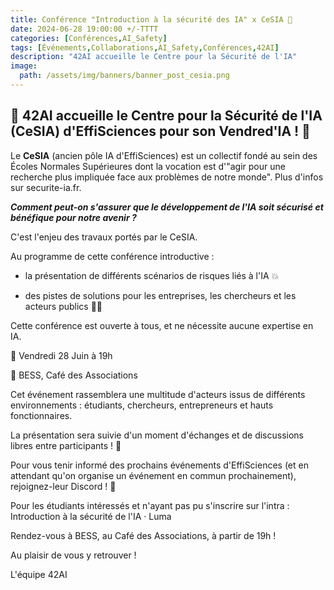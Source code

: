 ```yaml
---
title: Conférence "Introduction à la sécurité des IA" x CeSIA 🤖
date: 2024-06-28 19:00:00 +/-TTTT
categories: [Conférences,AI_Safety]
tags: [Événements,Collaborations,AI_Safety,Conférences,42AI]
description: "42AI accueille le Centre pour la Sécurité de l'IA"
image:
  path: /assets/img/banners/banner_post_cesia.png
---
```


## 🚀 42AI accueille le Centre pour la Sécurité de l'IA (CeSIA) d'EffiSciences pour son Vendred'IA ! 🤖

Le **CeSIA** (ancien pôle IA d'EffiSciences) est un collectif fondé au sein des Écoles Normales Supérieures dont la vocation est d'"agir pour une recherche plus impliquée face aux problèmes de notre monde". Plus d'infos sur securite-ia.fr.

***Comment peut-on s'assurer que le développement de l'IA soit sécurisé et bénéfique pour notre avenir ?***

C'est l'enjeu des travaux portés par le CeSIA.

Au programme de cette conférence introductive :

- la présentation de différents scénarios de risques liés à l'IA 💥

- des pistes de solutions pour les entreprises, les chercheurs et les acteurs publics 🧑‍🔬

Cette conférence est ouverte à tous, et ne nécessite aucune expertise en IA.

📅 Vendredi 28 Juin à 19h

📍 BESS, Café des Associations

Cet événement rassemblera une multitude d'acteurs issus de différents environnements : étudiants, chercheurs, entrepreneurs et hauts fonctionnaires.

La présentation sera suivie d'un moment d'échanges et de discussions libres entre participants ! 🤝

Pour vous tenir informé des prochains événements d'EffiSciences (et en attendant qu'on organise un événement en commun prochainement), rejoignez-leur Discord ! 👀

Pour les étudiants intéressés et n'ayant pas pu s'inscrire sur l'intra : Introduction à la sécurité de l'IA · Luma 

Rendez-vous à BESS, au Café des Associations, à partir de 19h !

Au plaisir de vous y retrouver !

L'équipe 42AI